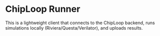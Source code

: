 # ChipLoop Runner

This is a lightweight client that connects to the ChipLoop backend,
runs simulations locally (Riviera/Questa/Verilator), and uploads results.